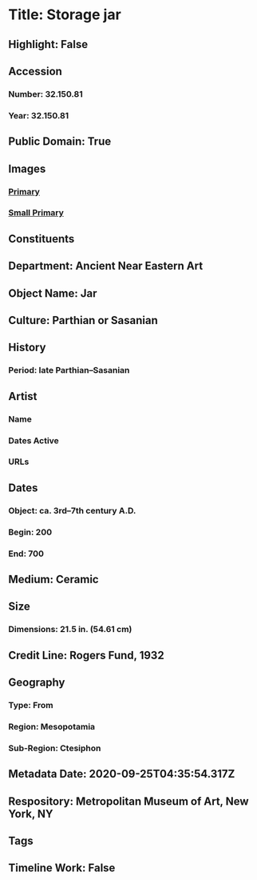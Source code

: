 # Title: Storage jar
## Highlight: False
## Accession
### Number: 32.150.81
### Year: 32.150.81
## Public Domain: True
## Images
### [Primary](https://images.metmuseum.org/CRDImages/an/original/me32_150_81.jpg)
### [Small Primary](https://images.metmuseum.org/CRDImages/an/web-large/me32_150_81.jpg)
## Constituents
## Department: Ancient Near Eastern Art
## Object Name: Jar
## Culture: Parthian or Sasanian
## History
### Period: late Parthian–Sasanian
## Artist
### Name
### Dates Active
### URLs
## Dates
### Object: ca. 3rd–7th century A.D.
### Begin: 200
### End: 700
## Medium: Ceramic
## Size
### Dimensions: 21.5 in. (54.61 cm)
## Credit Line: Rogers Fund, 1932
## Geography
### Type: From
### Region: Mesopotamia
### Sub-Region: Ctesiphon
## Metadata Date: 2020-09-25T04:35:54.317Z
## Respository: Metropolitan Museum of Art, New York, NY
## Tags
## Timeline Work: False